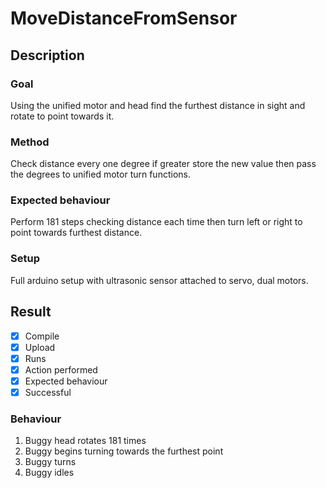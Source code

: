 # MoveDistanceFromSensor

## Description

### Goal
Using the unified motor and head find the furthest distance in sight and rotate to point towards it.

### Method
Check distance every one degree if greater store the new value then pass the degrees to unified motor turn functions.

### Expected behaviour
Perform 181 steps checking distance each time then turn left or right to point towards furthest distance.

### Setup
Full arduino setup with ultrasonic sensor attached to servo, dual motors.

## Result
- [x] Compile
- [x] Upload
- [x] Runs
- [x] Action performed
- [x] Expected behaviour
- [x] Successful

### Behaviour
1. Buggy head rotates 181 times
2. Buggy begins turning towards the furthest point
3. Buggy turns
4. Buggy idles
